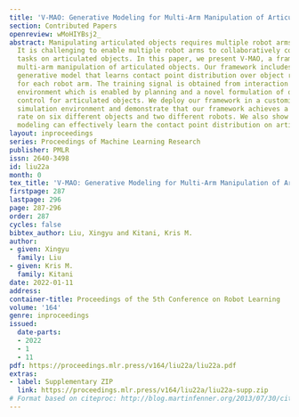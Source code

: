 ```yaml
---
title: 'V-MAO: Generative Modeling for Multi-Arm Manipulation of Articulated Objects'
section: Contributed Papers
openreview: wMoHIYBsj2_
abstract: Manipulating articulated objects requires multiple robot arms in general.
  It is challenging to enable multiple robot arms to collaboratively complete manipulation
  tasks on articulated objects. In this paper, we present V-MAO, a framework for learning
  multi-arm manipulation of articulated objects. Our framework includes a variational
  generative model that learns contact point distribution over object rigid parts
  for each robot arm. The training signal is obtained from interaction with the simulation
  environment which is enabled by planning and a novel formulation of object-centric
  control for articulated objects. We deploy our framework in a customized MuJoCo
  simulation environment and demonstrate that our framework achieves a high success
  rate on six different objects and two different robots. We also show that generative
  modeling can effectively learn the contact point distribution on articulated objects.
layout: inproceedings
series: Proceedings of Machine Learning Research
publisher: PMLR
issn: 2640-3498
id: liu22a
month: 0
tex_title: 'V-MAO: Generative Modeling for Multi-Arm Manipulation of Articulated Objects'
firstpage: 287
lastpage: 296
page: 287-296
order: 287
cycles: false
bibtex_author: Liu, Xingyu and Kitani, Kris M.
author:
- given: Xingyu
  family: Liu
- given: Kris M.
  family: Kitani
date: 2022-01-11
address:
container-title: Proceedings of the 5th Conference on Robot Learning
volume: '164'
genre: inproceedings
issued:
  date-parts:
  - 2022
  - 1
  - 11
pdf: https://proceedings.mlr.press/v164/liu22a/liu22a.pdf
extras:
- label: Supplementary ZIP
  link: https://proceedings.mlr.press/v164/liu22a/liu22a-supp.zip
# Format based on citeproc: http://blog.martinfenner.org/2013/07/30/citeproc-yaml-for-bibliographies/
---
```

